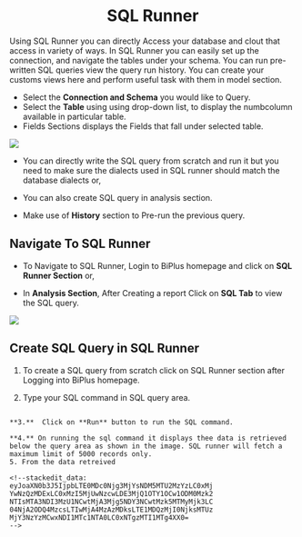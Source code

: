 

<center><h1>SQL Runner </h1></center>

Using SQL Runner you can directly Access your database and clout that access in variety of ways. In SQL Runner you can easily set up the connection, and navigate the tables under your schema. You can run pre-written SQL queries view the query run history. You can create your customs views here and perform useful task with them in model section.  

- Select the **Connection and Schema** you would like to Query.
- Select the **Table** using using drop-down list, to display the numbcolumn available in particular table.
- Fields Sections displays the Fields that fall under selected table.


![
](https://raw.githubusercontent.com/sv18042016/fp1/532dd8b61e94d1e08fe0b89afa6a5961336e8ad2/images/sql_ru.png)

- You can directly write the SQL query from scratch and run it but you need to make sure the dialects used in SQL runner should match the database dialects or,

- You can also create SQL query in analysis section. 

- Make use of **History** section to Pre-run the previous query.

## Navigate To SQL Runner

- To Navigate to SQL Runner, Login to BiPlus homepage and click on **SQL Runner Section** or,

- In **Analysis Section**, After Creating a report Click on **SQL Tab** to view the SQL query.

![
](https://raw.githubusercontent.com/sv18042016/fp1/8301318bea750b7d048df7f5a8e06607d216dce7/images/navigate_sql.png)

## Create SQL Query in SQL Runner

1. To create a SQL query from scratch click on SQL Runner section after Logging into BiPlus homepage.

2. Type your SQL command in SQL query area.
```

**3.**  Click on **Run** button to run the SQL command.

**4.** On running the sql command it displays thee data is retrieved below the query area as shown in the image. SQL runner will fetch a maximum limit of 5000 records only.
5. From the data retreived 

<!--stackedit_data:
eyJoaXN0b3J5IjpbLTE0MDc0Njg3MjYsNDM5MTU2MzYzLC0xMj
YwNzQzMDExLC0xMzI5MjUwNzcwLDE3MjQ1OTY1OCw1ODM0Mzk2
NTIsMTA3NDI3MzU1NCwtMjA3Mjg5NDY3NCwtMzk5MTMyMjk3LC
04NjA2ODQ4MzcsLTIwMjA4MzAzMDksLTE1MDQzMjI0NjksMTUz
MjY3NzYzMCwxNDI1MTc1NTA0LC0xNTgzMTI1MTg4XX0=
-->